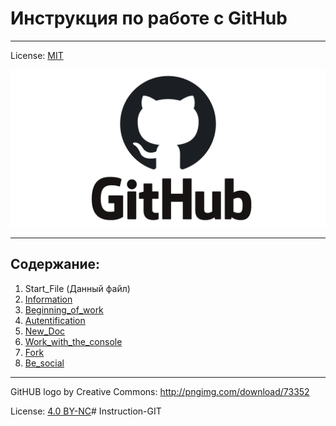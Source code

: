 # Инструкция по работе с GitHub 
---

License: [MIT](./license.md)

![logo](logo.png)

---

## Содержание:

 1. Start_File (Данный файл)
 2. [Information](./ShortInfo.md)
 3. [Beginning_of_work](./Bow.md)
 4. [Autentification](./Autentification.md)
 5. [New_Doc](./new_doc.md)
 6. [Work_with_the_console](./wwtc.md)
 7. [Fork](./fork.md)
 8. [Be_social](social.md)

---
GitHUB logo by Creative Commons: http://pngimg.com/download/73352

License: [4.0 BY-NC](https://creativecommons.org/licenses/by-nc/4.0/)# Instruction-GIT
